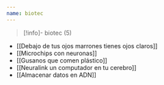 ```yaml
---
name: biotec
---
```

> [!info]- biotec (5)

- [[Debajo de tus ojos marrones tienes ojos claros]]
- [[Microchips con neuronas]]
- [[Gusanos que comen plástico]]
- [[Neuralink un computador en tu cerebro]]
- [[Almacenar datos en ADN]]
